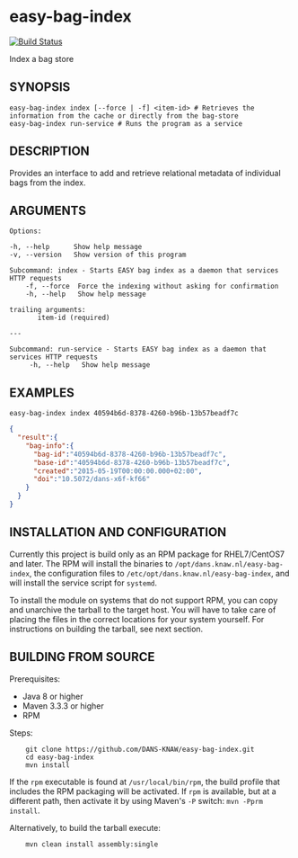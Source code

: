 easy-bag-index
==============
[![Build Status](https://travis-ci.org/DANS-KNAW/easy-bag-index.png?branch=master)](https://travis-ci.org/DANS-KNAW/easy-bag-index)

Index a bag store

SYNOPSIS
--------

    easy-bag-index index [--force | -f] <item-id> # Retrieves the information from the cache or directly from the bag-store
    easy-bag-index run-service # Runs the program as a service

DESCRIPTION
-----------
Provides an interface to add and retrieve relational metadata of individual bags from the index.

ARGUMENTS
---------

    Options:

    -h, --help      Show help message
    -v, --version   Show version of this program

    Subcommand: index - Starts EASY bag index as a daemon that services HTTP requests
        -f, --force  Force the indexing without asking for confirmation
        -h, --help   Show help message

    trailing arguments:
           item-id (required)

    ---

    Subcommand: run-service - Starts EASY bag index as a daemon that services HTTP requests
         -h, --help   Show help message

EXAMPLES
--------

```jshelllanguage
easy-bag-index index 40594b6d-8378-4260-b96b-13b57beadf7c
```

```json
{
  "result":{
    "bag-info":{
      "bag-id":"40594b6d-8378-4260-b96b-13b57beadf7c",
      "base-id":"40594b6d-8378-4260-b96b-13b57beadf7c",
      "created":"2015-05-19T00:00:00.000+02:00",
      "doi":"10.5072/dans-x6f-kf66"
    }
  }
}

```


INSTALLATION AND CONFIGURATION
------------------------------
Currently this project is build only as an RPM package for RHEL7/CentOS7 and later. The RPM will install the binaries to
`/opt/dans.knaw.nl/easy-bag-index`, the configuration files to `/etc/opt/dans.knaw.nl/easy-bag-index`,
and will install the service script for `systemd`.

To install the module on systems that do not support RPM, you can copy and unarchive the tarball to the target host.
You will have to take care of placing the files in the correct locations for your system yourself. For instructions
on building the tarball, see next section.


BUILDING FROM SOURCE
--------------------

Prerequisites:

* Java 8 or higher
* Maven 3.3.3 or higher
* RPM

Steps:

        git clone https://github.com/DANS-KNAW/easy-bag-index.git
        cd easy-bag-index
        mvn install

If the `rpm` executable is found at `/usr/local/bin/rpm`, the build profile that includes the RPM
packaging will be activated. If `rpm` is available, but at a different path, then activate it by using
Maven's `-P` switch: `mvn -Pprm install`.

Alternatively, to build the tarball execute:

        mvn clean install assembly:single
